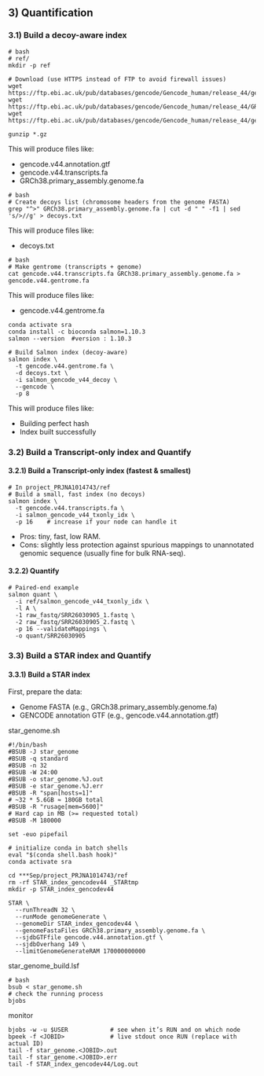 ## 3) Quantification 
### 3.1) Build a decoy-aware index
~~~
# bash
# ref/
mkdir -p ref

# Download (use HTTPS instead of FTP to avoid firewall issues)
wget https://ftp.ebi.ac.uk/pub/databases/gencode/Gencode_human/release_44/gencode.v44.transcripts.fa.gz
wget https://ftp.ebi.ac.uk/pub/databases/gencode/Gencode_human/release_44/GRCh38.primary_assembly.genome.fa.gz
wget https://ftp.ebi.ac.uk/pub/databases/gencode/Gencode_human/release_44/gencode.v44.annotation.gtf.gz

gunzip *.gz
~~~

This will produce files like:
- gencode.v44.annotation.gtf  
- gencode.v44.transcripts.fa  
- GRCh38.primary_assembly.genome.fa

~~~
# bash
# Create decoys list (chromosome headers from the genome FASTA)
grep "^>" GRCh38.primary_assembly.genome.fa | cut -d " " -f1 | sed 's/>//g' > decoys.txt
~~~
This will produce files like:
- decoys.txt 
 
~~~
# bash
# Make gentrome (transcripts + genome)
cat gencode.v44.transcripts.fa GRCh38.primary_assembly.genome.fa > gencode.v44.gentrome.fa
~~~
This will produce files like:
- gencode.v44.gentrome.fa 

~~~
conda activate sra
conda install -c bioconda salmon=1.10.3
salmon --version  #version : 1.10.3
~~~

~~~
# Build Salmon index (decoy-aware)
salmon index \
  -t gencode.v44.gentrome.fa \
  -d decoys.txt \
  -i salmon_gencode_v44_decoy \
  --gencode \
  -p 8
~~~

This will produce files like:
- Building perfect hash
- Index built successfully

### 3.2) Build a Transcript-only index and Quantify
#### 3.2.1) Build a Transcript-only index (fastest & smallest)
~~~
# In project_PRJNA1014743/ref
# Build a small, fast index (no decoys)
salmon index \
  -t gencode.v44.transcripts.fa \
  -i salmon_gencode_v44_txonly_idx \
  -p 16    # increase if your node can handle it
~~~
- Pros: tiny, fast, low RAM.
- Cons: slightly less protection against spurious mappings to unannotated genomic sequence (usually fine for bulk RNA-seq).

#### 3.2.2) Quantify
~~~
# Paired-end example
salmon quant \
  -i ref/salmon_gencode_v44_txonly_idx \
  -l A \
  -1 raw_fastq/SRR26030905_1.fastq \
  -2 raw_fastq/SRR26030905_2.fastq \
  -p 16 --validateMappings \
  -o quant/SRR26030905
~~~

### 3.3) Build a STAR index and Quantify
#### 3.3.1) Build a STAR index
First, prepare the data:
- Genome FASTA (e.g., GRCh38.primary_assembly.genome.fa)
- GENCODE annotation GTF (e.g., gencode.v44.annotation.gtf)

star_genome.sh
~~~
#!/bin/bash
#BSUB -J star_genome
#BSUB -q standard
#BSUB -n 32
#BSUB -W 24:00
#BSUB -o star_genome.%J.out
#BSUB -e star_genome.%J.err
#BSUB -R "span[hosts=1]"
# ~32 * 5.6GB ≈ 180GB total
#BSUB -R "rusage[mem=5600]"
# Hard cap in MB (>= requested total)
#BSUB -M 180000

set -euo pipefail

# initialize conda in batch shells
eval "$(conda shell.bash hook)"
conda activate sra

cd ***Sep/project_PRJNA1014743/ref
rm -rf STAR_index_gencodev44 _STARtmp
mkdir -p STAR_index_gencodev44

STAR \
  --runThreadN 32 \
  --runMode genomeGenerate \
  --genomeDir STAR_index_gencodev44 \
  --genomeFastaFiles GRCh38.primary_assembly.genome.fa \
  --sjdbGTFfile gencode.v44.annotation.gtf \
  --sjdbOverhang 149 \
  --limitGenomeGenerateRAM 170000000000
~~~

star_genome_build.lsf
~~~
# bash
bsub < star_genome.sh
# check the running process
bjobs
~~~

monitor 
~~~
bjobs -w -u $USER            # see when it’s RUN and on which node
bpeek -f <JOBID>             # live stdout once RUN (replace with actual ID)
tail -f star_genome.<JOBID>.out
tail -f star_genome.<JOBID>.err
tail -f STAR_index_gencodev44/Log.out
~~~
